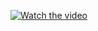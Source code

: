 [![Watch the video](https://upload.wikimedia.org/wikipedia/commons/1/1d/Wikidata_logo_proposal_%28Sonia%29.svg)](https://drive.google.com/open?id=18fg0LtqT7M7xxe9sNvW6yzoDoIb5BAWw)
